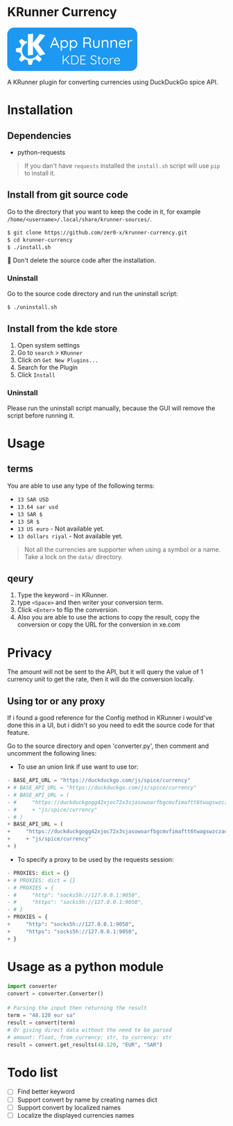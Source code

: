 # KRunner Currency
[![Get the runner from kde store](https://raw.githubusercontent.com/ZER0-X/badges/main/kde/store/get-the-app-runner.svg)](https://www.pling.com/p/1740976/)

A KRunner plugin for converting currencies using DuckDuckGo spice API.

# Installation
## Dependencies
- python-requests
> If you dan't have `requests` installed the `install.sh` script will use `pip` to install it.
## Install from git source code
Go to the directory that you want to keep the code in it, for example `/home/<username>/.local/share/krunner-sources/`.
```bash
$ git clone https://github.com/zer0-x/krunner-currency.git
$ cd krunner-currency
$ ./install.sh
```
🔴 Don't delete the source code after the installation.
### Uninstall
Go to the source code directory and run the uninstall script:
```bash
$ ./uninstall.sh
```

## Install from the kde store
1. Open system settings
2. Go to `search` > `KRunner`
3. Click on `Get New Plugins...`
4. Search for the Plugin
5. Click `Install`
### Uninstall
Please run the uninstall script manually, because the GUI will remove the script before running it.

# Usage
## terms
You are able to use any type of the following terms:
- `13 SAR USD`
- `13.64 sar usd`
- `13 SAR $`
- `13 SR $`
- `13 US euro` - Not available yet.
- `13 dollars riyal` - Not available yet.
> Not all the currencies are supporter when using a symbol or a name. Take a lock on the `data/` directory.
## qeury
1. Type the keyword `~` in KRunner.
2. type `<Space>` and then writer your conversion term.
3. Click `<Enter>` to flip the conversion.
4. Also you are able to use the actions to copy the result, copy the conversion or copy the URL for the conversion in xe.com

# Privacy
The amount will not be sent to the API, but it will query the value of 1 currency unit to get the rate, then it will do the conversion locally.
## Using tor or any proxy
If i found a good reference for the Config method in KRunner i would've done this in a UI, but i didn't so you need to edit the source code for that feature.

Go to the source directory and open 'converter.py', then comment and uncomment the following lines:
- To use an union link if use want to use tor:
```python
- BASE_API_URL = "https://duckduckgo.com/js/spice/currency"
+ # BASE_API_URL = "https://duckduckgo.com/js/spice/currency"
- # BASE_API_URL = (
- #     "https://duckduckgogg42xjoc72x3sjasowoarfbgcmvfimaftt6twagswzczad.onion/"
- #     + "js/spice/currency"
- # )
+ BASE_API_URL = (
+     "https://duckduckgogg42xjoc72x3sjasowoarfbgcmvfimaftt6twagswzczad.onion/"
+     + "js/spice/currency"
+ )
```
- To specify a proxy to be used by the requests session:
```python
- PROXIES: dict = {}
+ # PROXIES: dict = {}
- # PROXIES = {
- #     "http": "socks5h://127.0.0.1:9050",
- #     "https": "socks5h://127.0.0.1:9050",
- # }
+ PROXIES = {
+     "http": "socks5h://127.0.0.1:9050",
+     "https": "socks5h://127.0.0.1:9050",
+ }
```

# Usage as a python module
```python
import converter
convert = converter.Converter()

# Parsing the input then returning the result
term = "48.120 eur sa"
result = convert(term)
# Or giving direct data without the need te be parsed
# amount: float, from_currency: str, to_currency: str
result = convert.get_results(48.120, "EUR", "SAR")
```

# Todo list
- [ ] Find better keyword
- [ ] Support convert by name by creating names dict
- [ ] Support convert by localized names
- [ ] Localize the displayed currencies names
